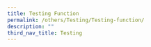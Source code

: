```yaml
---
title: Testing Function
permalink: /others/Testing/Testing-function/
description: ""
third_nav_title: Testing
---
```


